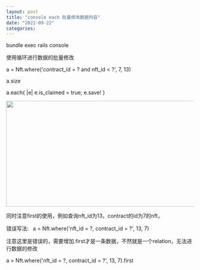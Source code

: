 ```yaml
---
layout: post
title: "console each 批量修改数据内容"
date: "2022-09-22"
categories: 
---
```

<p>bundle exec rails console</p>

<p>使用循环进行数据的批量修改</p>

<p>a = Nft.where(&#39;contract_id = ? and nft_id &lt; ?&#39;, 7, 13)</p>

<p>a.size</p>

<p>a.each{ |e| e.is_claimed = true; e.save! }</p>

<p><img height="284" src="/uploads/ckeditor/pictures/463/image-20220922114504-1.png" width="876" /></p>

<p>同时注意first的使用，例如查询nft_id为13，contract的id为7的nft，</p>

<p>错误写法:&nbsp;&nbsp; a = Nft.where(&#39;nft_id = ?, contract_id = ?&#39;, 13, 7)</p>

<p>注意这里是错误的，需要增加.first才是一条数据，不然就是一个relation，无法进行数据的修改</p>

<p>a = Nft.where(&#39;nft_id = ?, contract_id = ?&#39;, 13, 7).first</p>

